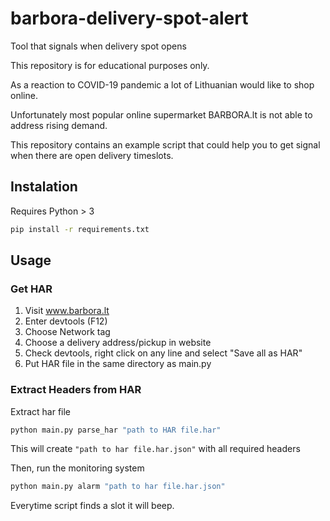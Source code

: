 # barbora-delivery-spot-alert

Tool that signals when delivery spot opens

This repository is for educational purposes only.

As a reaction to COVID-19 pandemic a lot of Lithuanian would like to shop online.

Unfortunately most popular online supermarket BARBORA.lt is not able to address rising demand.

This repository contains an example script that could help you to get signal when there are open delivery timeslots.


## Instalation

Requires Python > 3

```sh
pip install -r requirements.txt
```

## Usage

### Get HAR

1. Visit www.barbora.lt
2. Enter devtools (F12)
3. Choose Network tag
4. Choose a delivery address/pickup in website
5. Check devtools, right click on any line and select "Save all as HAR"
6. Put HAR file in the same directory as main.py

### Extract Headers from HAR


Extract har file
```sh
python main.py parse_har "path to HAR file.har"
```

This will create `"path to har file.har.json"` with all required headers


Then, run the monitoring system
```sh
python main.py alarm "path to har file.har.json"
```

Everytime script finds a slot it will beep.
